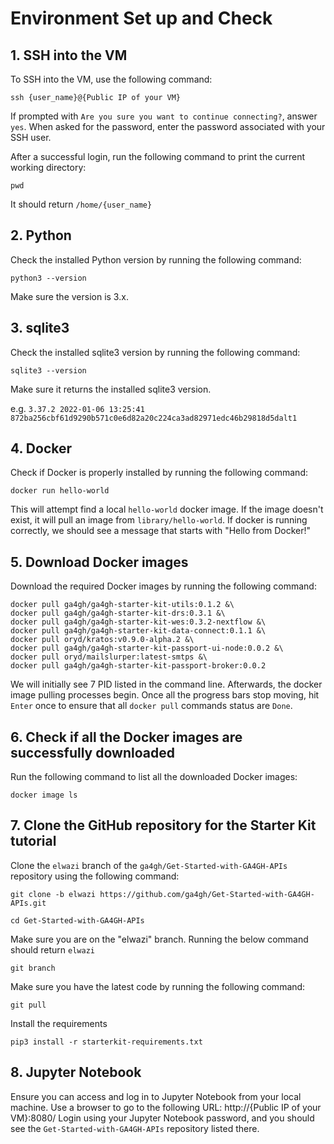 # Environment Set up and Check

## 1. SSH into the VM
To SSH into the VM, use the following command:
```
ssh {user_name}@{Public IP of your VM}
```
If prompted with `Are you sure you want to continue connecting?`, answer `yes`.
When asked for the password, enter the password associated with your SSH user.

After a successful login, run the following command to print the current working directory:
```
pwd
```
It should return `/home/{user_name}`

## 2. Python
Check the installed Python version by running the following command:
```
python3 --version
```
Make sure the version is 3.x.

## 3. sqlite3
Check the installed sqlite3 version by running the following command:
```
sqlite3 --version
```
Make sure it returns the installed sqlite3 version.

e.g. `3.37.2 2022-01-06 13:25:41 872ba256cbf61d9290b571c0e6d82a20c224ca3ad82971edc46b29818d5dalt1`

## 4. Docker
Check if Docker is properly installed by running the following command:
```
docker run hello-world
```
This will attempt find a local `hello-world` docker image. If the image doesn't exist, it will pull an image from `library/hello-world`.
If docker is running correctly, we should see a message that starts with "Hello from Docker!"

## 5. Download Docker images
Download the required Docker images by running the following command:
```
docker pull ga4gh/ga4gh-starter-kit-utils:0.1.2 &\
docker pull ga4gh/ga4gh-starter-kit-drs:0.3.1 &\
docker pull ga4gh/ga4gh-starter-kit-wes:0.3.2-nextflow &\
docker pull ga4gh/ga4gh-starter-kit-data-connect:0.1.1 &\
docker pull oryd/kratos:v0.9.0-alpha.2 &\
docker pull ga4gh/ga4gh-starter-kit-passport-ui-node:0.0.2 &\
docker pull oryd/mailslurper:latest-smtps &\
docker pull ga4gh/ga4gh-starter-kit-passport-broker:0.0.2
```
We will initially see 7 PID listed in the command line. Afterwards, the docker image pulling processes begin.
Once all the progress bars stop moving, hit `Enter` once to ensure that all `docker pull` commands status are `Done`.


## 6. Check if all the Docker images are successfully downloaded
Run the following command to list all the downloaded Docker images:
```
docker image ls
```

## 7. Clone the GitHub repository for the Starter Kit tutorial
Clone the `elwazi` branch of the `ga4gh/Get-Started-with-GA4GH-APIs` repository using the following command:
```
git clone -b elwazi https://github.com/ga4gh/Get-Started-with-GA4GH-APIs.git
```
```
cd Get-Started-with-GA4GH-APIs
```

Make sure you are on the "elwazi" branch. Running the below command should return `elwazi`
```
git branch
```
Make sure you have the latest code by running the following command:
```
git pull
```
Install the requirements
```
pip3 install -r starterkit-requirements.txt
```

## 8. Jupyter Notebook
Ensure you can access and log in to Jupyter Notebook from your local machine. Use a browser to go to the following URL:
http://{Public IP of your VM}:8080/
Login using your Jupyter Notebook password, and you should see the `Get-Started-with-GA4GH-APIs` repository listed there.
